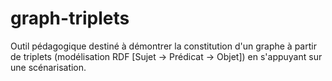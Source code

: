 # graph-triplets
Outil pédagogique destiné à démontrer la constitution d'un graphe à partir de triplets (modélisation RDF [Sujet -> Prédicat -> Objet]) en s'appuyant sur une scénarisation.
